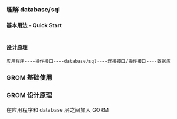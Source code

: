 ### 理解 database/sql

####   基本用法 - Quick Start

```go

```

#### 设计原理

```
应用程序----操作接口----database/sql----连接接口/操作接口----数据库 
```

### GROM 基础使用

### GROM 设计原理

在应用程序和 database 层之间加入 GORM
